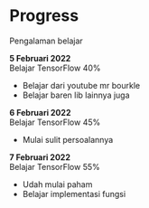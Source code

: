 # Progress
Pengalaman belajar

**5 Februari 2022**  
Belajar TensorFlow 40%
  * Belajar dari youtube mr bourkle
  * Belajar baren lib lainnya juga

**6 Februari 2022**  
Belajar TensorFlow 45%
  * Mulai sulit persoalannya 

**7 Februari 2022**  
Belajar TensorFlow 55%
  * Udah mulai paham
  * Belajar implementasi fungsi 
